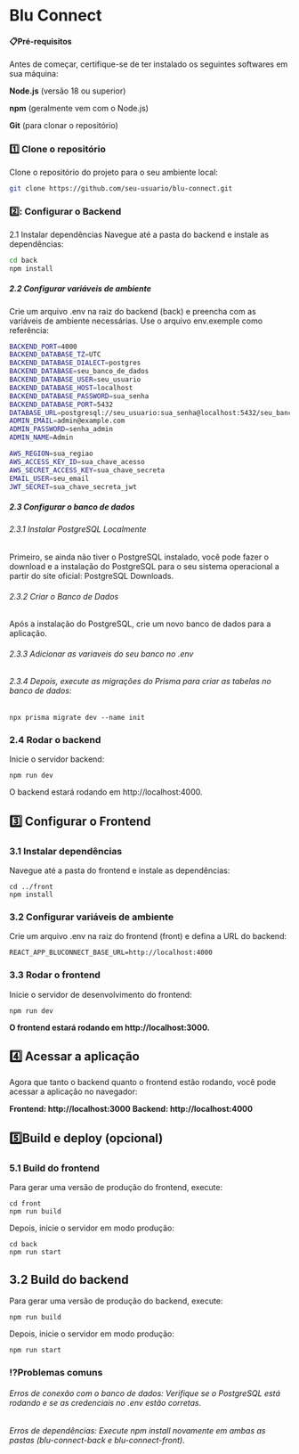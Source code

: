 # Blu Connect
#### 📋Pré-requisitos
Antes de começar, certifique-se de ter instalado os seguintes softwares em sua máquina:

**Node.js** (versão 18 ou superior)

**npm** (geralmente vem com o Node.js)

**Git** (para clonar o repositório)

### 1️⃣ Clone o repositório
Clone o repositório do projeto para o seu ambiente local:

```sh
git clone https://github.com/seu-usuario/blu-connect.git
```
### 2️⃣: Configurar o Backend
2.1 Instalar dependências
Navegue até a pasta do backend e instale as dependências:

```sh
cd back
npm install
```

##### 2.2 Configurar variáveis de ambiente
Crie um arquivo .env na raiz do backend (back) e preencha com as variáveis de ambiente necessárias. Use o arquivo env.exemple como referência:

```sh
BACKEND_PORT=4000
BACKEND_DATABASE_TZ=UTC
BACKEND_DATABASE_DIALECT=postgres
BACKEND_DATABASE=seu_banco_de_dados
BACKEND_DATABASE_USER=seu_usuario
BACKEND_DATABASE_HOST=localhost
BACKEND_DATABASE_PASSWORD=sua_senha
BACKEND_DATABASE_PORT=5432
DATABASE_URL=postgresql://seu_usuario:sua_senha@localhost:5432/seu_banco_de_dados
ADMIN_EMAIL=admin@example.com
ADMIN_PASSWORD=senha_admin
ADMIN_NAME=Admin

AWS_REGION=sua_regiao
AWS_ACCESS_KEY_ID=sua_chave_acesso
AWS_SECRET_ACCESS_KEY=sua_chave_secreta
EMAIL_USER=seu_email
JWT_SECRET=sua_chave_secreta_jwt
```

##### 2.3 Configurar o banco de dados

###### 2.3.1 Instalar PostgreSQL Localmente
Primeiro, se ainda não tiver o PostgreSQL instalado, você pode fazer o download e a instalação do PostgreSQL para o seu sistema operacional a partir do site oficial: PostgreSQL Downloads.

###### 2.3.2 Criar o Banco de Dados
Após a instalação do PostgreSQL, crie um novo banco de dados para a aplicação.

###### 2.3.3 Adicionar as variaveis do seu banco no .env
###### 2.3.4 Depois, execute as migrações do Prisma para criar as tabelas no banco de dados:

```
npx prisma migrate dev --name init
```

### 2.4 Rodar o backend
Inicie o servidor backend:

```
npm run dev
```
O backend estará rodando em http://localhost:4000.


## 3️⃣ Configurar o Frontend
### 3.1 Instalar dependências
Navegue até a pasta do frontend e instale as dependências:

```
cd ../front
npm install
```
### 3.2 Configurar variáveis de ambiente
Crie um arquivo .env na raiz do frontend (front) e defina a URL do backend:

```
REACT_APP_BLUCONNECT_BASE_URL=http://localhost:4000
```

### 3.3 Rodar o frontend
Inicie o servidor de desenvolvimento do frontend:

```
npm run dev
```
**O frontend estará rodando em http://localhost:3000.**

## 4️⃣ Acessar a aplicação
Agora que tanto o backend quanto o frontend estão rodando, você pode acessar a aplicação no navegador:

**Frontend: http://localhost:3000** 
**Backend: http://localhost:4000** 

## 5️⃣Build e deploy (opcional)
### 5.1 Build do frontend
Para gerar uma versão de produção do frontend, execute:


```
cd front
npm run build

```

Depois, inicie o servidor em modo produção:

```
cd back
npm run start
```
## 3.2 Build do backend
Para gerar uma versão de produção do backend, execute:


```
npm run build
```

Depois, inicie o servidor em modo produção:

```
npm run start
```

### ⁉️Problemas comuns
######  Erros de conexão com o banco de dados: Verifique se o PostgreSQL está rodando e se as credenciais no .env estão corretas.

###### Erros de dependências: Execute npm install novamente em ambas as pastas (blu-connect-back e blu-connect-front).